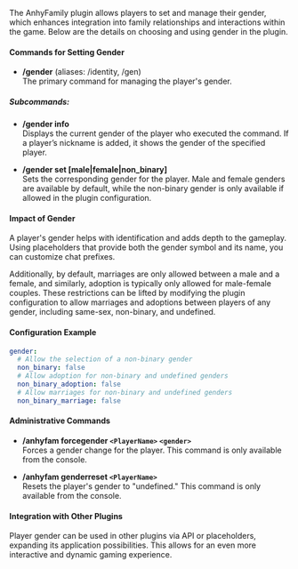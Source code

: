 The AnhyFamily plugin allows players to set and manage their gender, which enhances integration into family relationships and interactions within the game. Below are the details on choosing and using gender in the plugin.

#### Commands for Setting Gender
- **/gender** (aliases: /identity, /gen)  
  The primary command for managing the player's gender.

##### Subcommands:
- **/gender info**  
  Displays the current gender of the player who executed the command. If a player’s nickname is added, it shows the gender of the specified player.

- **/gender set [male|female|non_binary]**  
  Sets the corresponding gender for the player. Male and female genders are available by default, while the non-binary gender is only available if allowed in the plugin configuration.

#### Impact of Gender
A player's gender helps with identification and adds depth to the gameplay. Using placeholders that provide both the gender symbol and its name, you can customize chat prefixes.

Additionally, by default, marriages are only allowed between a male and a female, and similarly, adoption is typically only allowed for male-female couples. These restrictions can be lifted by modifying the plugin configuration to allow marriages and adoptions between players of any gender, including same-sex, non-binary, and undefined.

#### Configuration Example
```yaml
gender:
  # Allow the selection of a non-binary gender
  non_binary: false
  # Allow adoption for non-binary and undefined genders
  non_binary_adoption: false
  # Allow marriages for non-binary and undefined genders
  non_binary_marriage: false
```

#### Administrative Commands
- **/anhyfam forcegender `<PlayerName>` `<gender>`**  
  Forces a gender change for the player. This command is only available from the console.

- **/anhyfam genderreset `<PlayerName>`**  
  Resets the player's gender to "undefined." This command is only available from the console.

#### Integration with Other Plugins
Player gender can be used in other plugins via API or placeholders, expanding its application possibilities. This allows for an even more interactive and dynamic gaming experience.